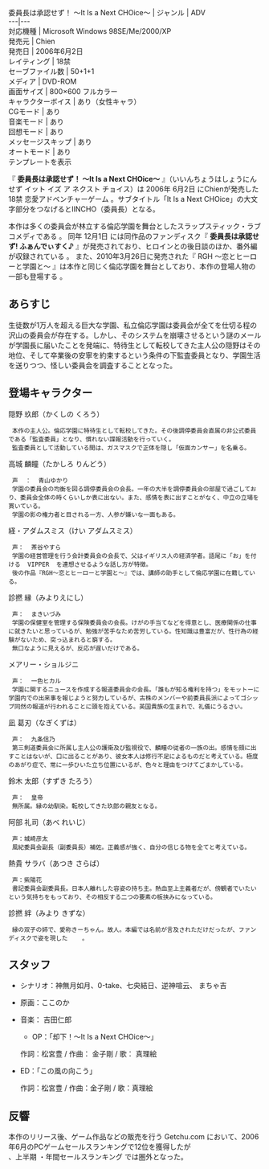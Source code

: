 委員長は承認せず！  〜It Is a Next CHOice〜  |  ジャンル  |  ADV   
---|---  
対応機種  |  Microsoft Windows 98SE/Me/2000/XP     
発売元  |  Chien     
発売日  |  2006年6月2日     
レイティング  |  18禁   
セーブファイル数  |  50+1+1   
メディア  |  DVD-ROM   
画面サイズ  |  800×600 フルカラー   
キャラクターボイス  |  あり（女性キャラ）     
CGモード  |  あり   
音楽モード  |  あり   
回想モード  |  あり   
メッセージスキップ  |  あり   
オートモード  |  あり   
テンプレートを表示  
  
『 **委員長は承認せず！ 〜It Is a Next CHOice〜** 』（いいんちょうはしょうにんせず イット イズ ア ネクスト チョイス）は
2006年  6月2日  にChienが発売した  18禁  恋愛アドベンチャーゲーム    。サブタイトル「It Is a Next
CHOice」の大文字部分をつなげるとIINCHO（委員長）となる。

本作は多くの委員会が林立する倫応学園を舞台としたスラップスティック・ラブコメディである    。 同年  12月1日  には同作品のファンディスク『
**委員長は承認せず! ふぁんでぃすく♪** 』が発売されており、ヒロインとの後日談のほか、番外編が収録されている    。
また、2010年3月26日に発売された『  RGH 〜恋とヒーローと学園と〜  』は本作と同じく倫応学園を舞台としており、本作の登場人物の一部も登場する
  。

##  あらすじ  

生徒数が1万人を超える巨大な学園、私立倫応学園は委員会が全てを仕切る程の沢山の委員会が存在する。しかし、そのシステムを崩壊させるという謎のメールが学園長に届いたことを発端に、特待生として転校してきた主人公の隠野はその地位、そして卒業後の安寧を約束するという条件の下監査委員となり、学園生活を送りつつ、怪しい委員会を調査することとなった。

##  登場キャラクター  

隠野 玖郎（かくしの くろう）

     本作の主人公。倫応学園に特待生として転校してきた。その後調停委員会直属の非公式委員である「監査委員」となり、慣れない諜報活動を行っていく。 
     監査委員として活動している間は、ガスマスクで正体を隠し「仮面カンサー」を名乗る。 
高城 麟瞳（たかしろ りんどう）

     声  ：  青山ゆかり   
     学園の委員会の均衡を図る調停委員会の会長。一年の大半を調停委員会の部屋で過ごしており、委員会全体の時くらいしか表に出ない。また、感情を表に出すことがなく、中立の立場を貫いている。 
     学園の影の権力者と目される一方、人参が嫌いな一面もある。 
経・アダムスミス（けい アダムスミス）

     声：  茶谷やすら   
     学園の経営管理を行う会計委員会の会長で、父はイギリス人の経済学者。語尾に「お」を付ける  VIPPER  を連想させるような話し方が特徴。 
     後の作品『RGH〜恋とヒーローと学園と〜』では、講師の助手として倫応学園に在籍している。 
診撚 縁（みよりえにし）

     声：  まきいづみ   
     学園の保健室を管理する保険委員会の会長。けがの手当てなどを得意とし、医療関係の仕事に就きたいと思っているが、勉強が苦手なため苦労している。性知識は豊富だが、性行為の経験がないため、突っ込まれると窮する。 
     無口なように見えるが、反応が遅いだけである。 
メアリー・ショルジニ

     声：  一色ヒカル   
     学園に関するニュースを作成する報道委員会の会長。「誰もが知る権利を持つ」をモットーに学園内での出来事を報じようと努力しているが、古株のメンバーや前委員長派によってゴシップ同然の報道が行われることに頭を抱えている。英国貴族の生まれで、礼儀にうるさい。 
凪 葛刃（なぎくずは）

     声：  九条信乃   
     第三剣道委員会に所属し主人公の護衛及び監視役で、麟瞳の従者の一族の出。感情を顔に出すことはないが、口に出ることがあり、彼女本人は修行不足によるものだと考えている。極度のあがり症で、常に一歩ひいた立ち位置にいるが、色々と理由をつけてごまかしている。 
鈴木 太郎（すずき たろう）

     声：  皇帝 
     無所属。縁の幼馴染。転校してきた玖郎の親友となる。 
阿部 礼司（あべ れいじ）

     声：城崎彦太 
     風紀委員会副長（副委員長）補佐。正義感が強く、自分の信じる物を全てと考えている。 
熱貴 サラバ（あつき さらば）

     声：紫陽花 
     書記委員会副委員長。日本人離れした容姿の持ち主。熱血至上主義者だが、傍観者でいたいという気持ちをもっており、その相反する二つの要素の板挟みになっている。 
診撚 絆（みより きずな）

     縁の双子の姉で、愛称きーちゃん。故人。本編では名前が言及されただけだったが、ファンディスクで姿を現した    。 

##  スタッフ  

  * シナリオ：神無月如月、0-take、七央結日、逆神喧云、  まちゃ吉   
  * 原画：ここのか     
  * 音楽：  吉田仁郎   
    * OP：「却下！〜It Is a Next CHOice〜」 

    

     作詞：松宮豊 / 作曲：  金子剛  / 歌：  真理絵 

  * ED：「この風の向こう」 

     作詞：松宮豊 / 作曲：金子剛 / 歌：真理絵 

##  反響  

本作のリリース後、ゲーム作品などの販売を行う  Getchu.com  において、2006年6月のPCゲームセールスランキングで12位を獲得したが  
、上半期    ・年間セールスランキング    では圏外となった。

